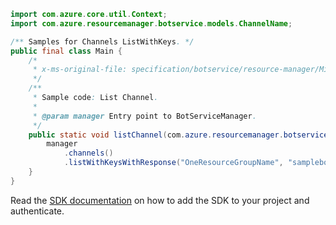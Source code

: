 ```java
import com.azure.core.util.Context;
import com.azure.resourcemanager.botservice.models.ChannelName;

/** Samples for Channels ListWithKeys. */
public final class Main {
    /*
     * x-ms-original-file: specification/botservice/resource-manager/Microsoft.BotService/preview/2021-05-01-preview/examples/ListChannel.json
     */
    /**
     * Sample code: List Channel.
     *
     * @param manager Entry point to BotServiceManager.
     */
    public static void listChannel(com.azure.resourcemanager.botservice.BotServiceManager manager) {
        manager
            .channels()
            .listWithKeysWithResponse("OneResourceGroupName", "samplebotname", ChannelName.EMAIL_CHANNEL, Context.NONE);
    }
}
```

Read the [SDK documentation](https://github.com/Azure/azure-sdk-for-java/blob/azure-resourcemanager-botservice_1.0.0-beta.4/sdk/botservice/azure-resourcemanager-botservice/README.md) on how to add the SDK to your project and authenticate.
